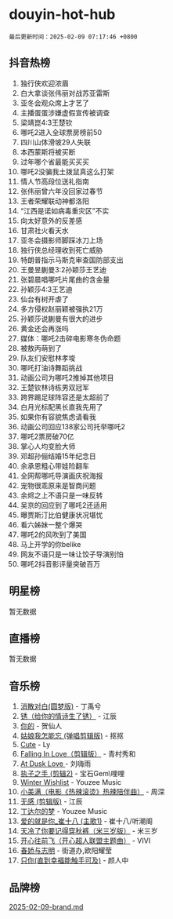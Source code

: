 # douyin-hot-hub

`最后更新时间：2025-02-09 07:17:46 +0800`

## 抖音热榜

1. 独行侠欢迎浓眉
1. 白大拿谈张伟丽对战苏亚雷斯
1. 亚冬会观众席上才艺了
1. 主播蛋蛋涉嫌虚假宣传被调查
1. 梁靖崑4:3王楚钦
1. 哪吒2进入全球票房榜前50
1. 四川山体滑坡29人失联
1. 本西蒙斯将被买断
1. 过年哪个省最能买买买
1. 哪吒2没骗我土拨鼠真这么打架
1. 情人节高段位送礼指南
1. 张伟丽曾六年没回家过春节
1. 王者荣耀联动神都洛阳
1. “江西是诺如病毒重灾区”不实
1. 向太好意外的反差感
1. 甘肃社火看天水
1. 亚冬会摄影师脚踩冰刀上场
1. 独行侠总经理收到死亡威胁
1. 特朗普指示马斯克审查国防部支出
1. 王曼昱蒯曼3:2孙颖莎王艺迪
1. 张碧晨唱哪吒片尾曲的含金量
1. 孙颖莎4:3王艺迪
1. 仙台有树开虐了
1. 多方侵权赵丽颖被强执21万
1. 孙颖莎说蒯曼有很大的进步
1. 黄金还会再涨吗
1. 媒体：哪吒2击碎电影寒冬伪命题
1. 被敖丙萌到了
1. 队友们安慰林孝埈
1. 哪吒打油诗舞蹈挑战
1. 动画公司为哪吒2推掉其他项目
1. 王楚钦林诗栋男双冠军
1. 跨界踢足球阵容还是太超前了
1. 白月光标配黑长直我先用了
1. 如果你有容貌焦虑请看我
1. 动画公司回应138家公司托举哪吒2
1. 哪吒2票房破70亿
1. 掌心人均变脸大师
1. 邓超孙俪结婚15年纪念日
1. 余承恩粗心带娃险翻车
1. 全网帮哪吒导演画庆祝海报
1. 宠物很乖原来是智商问题
1. 余烬之上不语只是一味反转
1. 吴京的回应到了哪吒2还适用
1. 曝贾斯汀比伯健康状况堪忧
1. 看六姊妹一整个爆哭
1. 哪吒2的风吹到了美国
1. 马上开学的你belike
1. 网友不语只是一味让饺子导演别怕
1. 哪吒2抖音影评量突破百万

## 明星榜

暂无数据

## 直播榜

暂无数据

## 音乐榜

1. [消散对白(圆梦版)](https://sf5-hl-cdn-tos.douyinstatic.com/obj/tos-cn-ve-2774/og4jB5I5IizzoZVAAAzWgBMAsMDWoArfwBOiFs) - 丁禹兮
1. [锈（给你的情诗生了锈）](https://sf6-cdn-tos.douyinstatic.com/obj/tos-cn-ve-2774/o8a1PBtVqIYbPEGK6e5A4egedVMdm3fCIz6bbE) - 江辰
1. [你的](https://sf5-hl-cdn-tos.douyinstatic.com/obj/tos-cn-ve-2774/oYuIeKf42jB7sEV6B2upMdpYAgfrQWj0FeRegh) - 贺仙人
1. [姑娘我怎能忘 (弹唱剪辑版)](https://sf5-hl-cdn-tos.douyinstatic.com/obj/tos-cn-ve-2774/okamwrBGEMz6illuEofAsMV4yzF5tVWbBiA5AI) - 抠抠
1. [Cute](https://sf5-hl-cdn-tos.douyinstatic.com/obj/tos-cn-ve-2774/o4IbIzHWKAAB4wsS5qMBRiiAlEBGTpQRNfFvuo) - Ly
1. [Falling In Love（剪辑版）](https://sf5-hl-cdn-tos.douyinstatic.com/obj/tos-cn-ve-2774/o8ajpA8zzgBPahbBIO8AcKGBLJezFCRd1wfP9f) - 青村秀和
1. [ At Dusk  Love ](https://sf5-hl-cdn-tos.douyinstatic.com/obj/tos-cn-ve-2774/o8CrpCf5CaYgI4ZrtQgMQAFEfuGqNnRSDQAPBc) - 刘嗨雨
1. [执子之手 (剪辑2)](https://sf5-hl-cdn-tos.douyinstatic.com/obj/tos-cn-ve-2774/oUoZLQjCc31XzqsBnBQUNgeKtYPBcgbFDwtfcu) - 宝石Gem\哩哩
1. [Winter Wishlist](https://sf5-hl-cdn-tos.douyinstatic.com/obj/tos-cn-ve-2774/oIIgUOeamCFCVAzxN6MFRLIBlLGpUqQxeeHrLE) - Youzee Music
1. [小美满（电影《热辣滚烫》热辣陪伴曲）](https://sf5-hl-cdn-tos.douyinstatic.com/obj/tos-cn-ve-2774/o0GAn2lSgfZIDUgtevCGDQYnFg4CwnrBaxbTZL) - 周深
1. [无感 (剪辑版)](https://sf5-hl-cdn-tos.douyinstatic.com/obj/tos-cn-ve-2774/o0eIsUzJBDlQaQFC5OFlgbMEZC1TFYBftOBn6p) - 江辰
1. [丁达尔的梦](https://sf5-hl-cdn-tos.douyinstatic.com/obj/tos-cn-ve-2774/oMU3WirUZBVQkAC9ccG5P2IQirziZM2RTInUY) - Youzee Music
1. [爱的就是你_崔十八 (主歌1)](https://sf5-hl-cdn-tos.douyinstatic.com/obj/tos-cn-ve-2774/oI5BO5DhFZ6UTcNCnZaOCBLtZ7WIMQGfgnXf5E) - 崔十八/听潮阁
1. [天冷了你要记得穿秋裤（米三岁版）](https://sf5-hl-cdn-tos.douyinstatic.com/obj/tos-cn-ve-2774/oQlIwVIDWiZ6BQilAorS7MA0AgCkQDvcZAdm1) - 米三岁
1. [开心往前飞（开心超人联盟主题曲）](https://sf5-hl-cdn-tos.douyinstatic.com/obj/tos-cn-ve-2774/9d8fb7c82cf1421fb93a9fe925275e0a) - VIVI
1. [春娇与志明](https://sf5-hl-cdn-tos.douyinstatic.com/obj/tos-cn-ve-2774/e530d8fceb7044b39707d7f9ff54add1) - 街道办,欧阳耀莹
1. [只你(直到幸福能触手可及)](https://sf5-hl-cdn-tos.douyinstatic.com/obj/tos-cn-ve-2774/o0lBkRDzFTeaVSUz3ZZSCBVtZ5DIMQGfgmEAuE) - 颜人中

## 品牌榜

[2025-02-09-brand.md](2025-02-09-brand.md)
